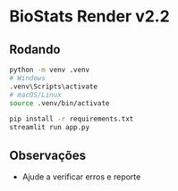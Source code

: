 # BioStats Render v2.2

## Rodando
```bash
python -m venv .venv
# Windows
.venv\Scripts\activate
# macOS/Linux
source .venv/bin/activate

pip install -r requirements.txt
streamlit run app.py
```

## Observações
- Ajude a verificar erros e reporte
